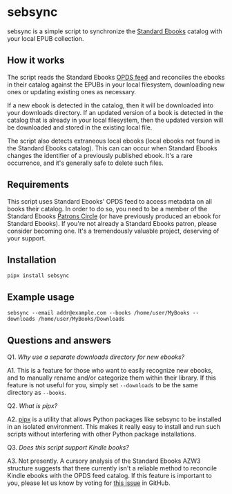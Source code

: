 # sebsync

sebsync is a simple script to synchronize the [Standard Ebooks](https://standardebooks.org/)
catalog with your local EPUB collection.

## How it works

The script reads the Standard Ebooks [OPDS feed](https://standardebooks.org/feeds) and
reconciles the ebooks in their catalog against the EPUBs in your local filesystem,
downloading new ones or updating existing ones as necessary.

If a new ebook is detected in the catalog, then it will be downloaded into your downloads
directory. If an updated version of a book is detected in the catalog that is already in your
local filesystem, then the updated version will be downloaded and stored in the existing local
file.

The script also detects extraneous local ebooks (local ebooks not found in the Standard
Ebooks catalog). This can can occur when Standard Ebooks changes the identifier of a previously
published ebook. It's a rare occurrence, and it's generally safe to delete such files.

## Requirements

This script uses Standard Ebooks' OPDS feed to access metadata on all books their catalog. In
order to do so, you need to be a member of the Standard Ebooks
[Patrons Circle](https://standardebooks.org/donate#patrons-circle) (or have previously produced
an ebook for Standard Ebooks). If you're not already a Standard Ebooks patron, please consider
becoming one. It's a tremendously valuable project, deserving of your support.

## Installation

```
pipx install sebsync
```

## Example usage

```
sebsync --email addr@example.com --books /home/user/MyBooks --downloads /home/user/MyBooks/Downloads
```

## Questions and answers

Q1. *Why use a separate downloads directory for new ebooks?*

A1. This is a feature for those who want to easily recognize new ebooks, and to manually
rename and/or categorize them within their library. If this feature is not useful for you,
simply set `--downloads` to be the same directory as `--books`.

Q2. *What is pipx?*

A2. [pipx](https://pipx.pypa.io/) is a utility that allows Python packages like sebsync to
be installed in an isolated environment. This makes it really easy to install and run such
scripts without interfering with other Python package installations.

Q3. *Does this script support Kindle books?*

A3. Not presently. A cursory analysis of the Standard Ebooks AZW3 structure suggests that there
currently isn't a reliable method to reconcile Kindle ebooks with the OPDS feed catalog. If
this feature is important to you, please let us know by voting for
[this issue](https://github.com/pbryan/sebsync/issues/2) in GitHub.
